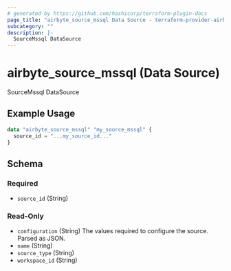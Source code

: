 ```yaml
---
# generated by https://github.com/hashicorp/terraform-plugin-docs
page_title: "airbyte_source_mssql Data Source - terraform-provider-airbyte"
subcategory: ""
description: |-
  SourceMssql DataSource
---
```


# airbyte_source_mssql (Data Source)

SourceMssql DataSource

## Example Usage

```terraform
data "airbyte_source_mssql" "my_source_mssql" {
  source_id = "...my_source_id..."
}
```

<!-- schema generated by tfplugindocs -->
## Schema

### Required

- `source_id` (String)

### Read-Only

- `configuration` (String) The values required to configure the source. Parsed as JSON.
- `name` (String)
- `source_type` (String)
- `workspace_id` (String)

